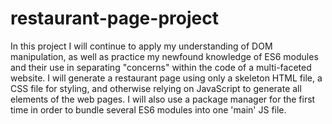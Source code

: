 # restaurant-page-project

In this project I will continue to apply my understanding of DOM manipulation, as well as practice my newfound knowledge of ES6 modules and their use in separating "concerns" within the code of a multi-faceted website. I will generate a restaurant page using only a skeleton HTML file, a CSS file for styling, and otherwise relying on JavaScript to generate all elements of the web pages. I will also use a package manager for the first time in order to bundle several ES6 modules into one 'main' JS file. 
